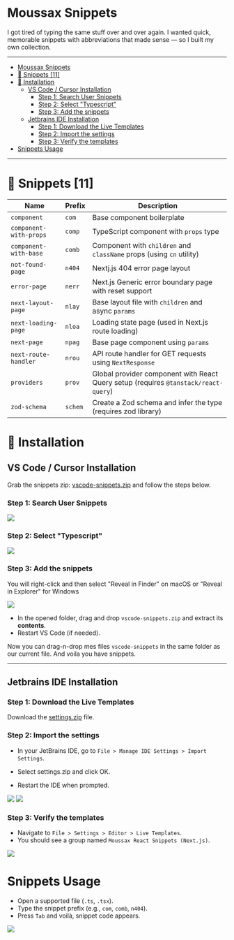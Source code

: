 # Moussax Snippets

I got tired of typing the same stuff over and over again. I wanted quick, memorable snippets with abbreviations that
made sense — so I built my own collection.

---

<!-- TOC -->
* [Moussax Snippets](#moussax-snippets)
* [📄 Snippets [11]](#-snippets-11)
* [🧩 Installation](#-installation)
  * [VS Code / Cursor Installation](#vs-code--cursor-installation)
    * [Step 1: Search User Snippets](#step-1-search-user-snippets)
    * [Step 2: Select "Typescript"](#step-2-select-typescript)
    * [Step 3: Add the snippets](#step-3-add-the-snippets)
  * [Jetbrains IDE Installation](#jetbrains-ide-installation)
    * [Step 1: Download the Live Templates](#step-1-download-the-live-templates)
    * [Step 2: Import the settings](#step-2-import-the-settings)
    * [Step 3: Verify the templates](#step-3-verify-the-templates)
* [Snippets Usage](#snippets-usage)
<!-- TOC -->

---

# 📄 Snippets [11]

| Name                   | Prefix  | Description                                                                         |
|------------------------|---------|-------------------------------------------------------------------------------------|
| `component`            | `com`   | Base component boilerplate                                                          |
| `component-with-props` | `comp`  | TypeScript component with `props` type                                              |
| `component-with-base`  | `comb`  | Component with `children` and `className` props (using `cn` utility)                |
| `not-found-page`       | `n404`  | Nextj.js 404 error page layout                                                      |
| `error-page`           | `nerr`  | Next.js Generic error boundary page with reset support                              |
| `next-layout-page`     | `nlay`  | Base layout file with `children` and async `params`                                 |
| `next-loading-page`    | `nloa`  | Loading state page (used in Next.js route loading)                                  |
| `next-page`            | `npag`  | Base page component using `params`                                                  |
| `next-route-handler`   | `nrou`  | API route handler for GET requests using `NextResponse`                             |
| `providers`            | `prov`  | Global provider component with React Query setup (requires `@tanstack/react-query`) |
| `zod-schema`           | `schem` | Create a Zod schema and infer the type (requires zod library)                       |

# 🧩 Installation

## VS Code / Cursor Installation

Grab the snippets zip: [vscode-snippets.zip](snippets/vscode/vscode-snippets.zip) and follow the steps below.

### Step 1: Search User Snippets

![](/assets/vscode-1.png)

### Step 2: Select "Typescript"

![](/assets/vscode-2.png)

### Step 3: Add the snippets

You will right-click and then select "Reveal in Finder" on macOS or "Reveal in Explorer" for Windows

![](/assets/vscode-3.png)

- In the opened folder, drag and drop `vscode-snippets.zip` and extract its **contents**.
- Restart VS Code (if needed).

Now you can drag-n-drop mes files `vscode-snippets` in the same folder as our current file. And voila you have snippets.

---

## Jetbrains IDE Installation

### Step 1: Download the Live Templates

Download the [settings.zip](snippets/jetbrains/settings.zip) file.

### Step 2: Import the settings

- In your JetBrains IDE, go to `File > Manage IDE Settings > Import Settings`.
- Select settings.zip and click OK.

- Restart the IDE when prompted.

![](/assets/jetbrains-1.png)
![](/assets/jetbrains-2.png)

### Step 3: Verify the templates

- Navigate to `File > Settings > Editor > Live Templates`.
- You should see a group named `Moussax React Snippets (Next.js)`.

![](/assets/jetbrains-3.png)

# Snippets Usage

- Open a supported file (`.ts`, `.tsx`).
- Type the snippet prefix (e.g., `com`, `comb`, `n404`).
- Press `Tab` and voilà, snippet code appears.

![](/assets/snippet.png)


